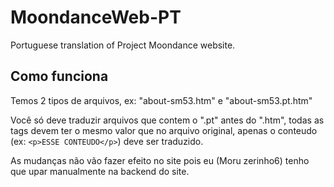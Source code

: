 # MoondanceWeb-PT

Portuguese translation of Project Moondance website.

## Como funciona

Temos 2 tipos de arquivos, ex: "about-sm53.htm" e "about-sm53.pt.htm"

Você só deve traduzir arquivos que contem o ".pt" antes do ".htm", todas as tags devem ter o mesmo valor que no arquivo original, apenas o conteudo (ex: ``<p>ESSE CONTEUDO</p>``) deve ser traduzido.

As mudanças não vão fazer efeito no site pois eu (Moru zerinho6) tenho que upar manualmente na backend do site.